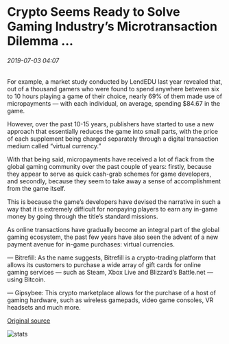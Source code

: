# Crypto Seems Ready to Solve Gaming Industry’s Microtransaction Dilemma ...

###### 2019-07-03 04:07

For example, a market study conducted by LendEDU last year revealed that, out of a thousand gamers who were found to spend anywhere between six to 10 hours playing a game of their choice, nearly 69% of them made use of micropayments — with each individual, on average, spending $84.67 in the game.

However, over the past 10-15 years, publishers have started to use a new approach that essentially reduces the game into small parts, with the price of each supplement being charged separately through a digital transaction medium called “virtual currency.”

With that being said, micropayments have received a lot of flack from the global gaming community over the past couple of years: firstly, because they appear to serve as quick cash-grab schemes for game developers, and secondly, because they seem to take away a sense of accomplishment from the game itself.

This is because the game’s developers have devised the narrative in such a way that it is extremely difficult for nonpaying players to earn any in-game money by going through the title’s standard missions.

As online transactions have gradually become an integral part of the global gaming ecosystem, the past few years have also seen the advent of a new payment avenue for in-game purchases: virtual currencies.

— Bitrefill: As the name suggests, Bitrefill is a crypto-trading platform that allows its customers to purchase a wide array of gift cards for online gaming services — such as Steam, Xbox Live and Blizzard’s Battle.net — using Bitcoin.

— Gipsybee: This crypto marketplace allows for the purchase of a host of gaming hardware, such as wireless gamepads, video game consoles, VR headsets and much more.

[Original source](https://cointelegraph.com/news/crypto-seems-ready-to-solve-gaming-industrys-microtransaction-dilemma)

![stats](https://c.statcounter.com/11760860/0/a89fa40b/1/ "stats")